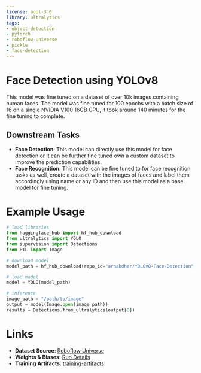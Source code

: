 ```yaml
---
license: agpl-3.0
library: ultralytics
tags:
- object-detection
- pytorch
- roboflow-universe
- pickle
- face-detection
---
```

# Face Detection using YOLOv8

This model was fine tuned on a dataset of over 10k images containing human faces. The model was fine tuned for 100 epochs with a batch size of 16 on a single NVIDIA V100 16GB GPU, it took around 140 minutes for the fine tuning to complete.

## Downstream Tasks

- __Face Detection__: This model can directly use this model for face detection or it can be further fine tuned own a custom dataset to improve the prediction capabilities.
- __Face Recognition__: This model can be fine tuned to for face recognition tasks as well, create a dataset with the images of faces and label them accordingly using name or any ID and then use this model as a base model for fine tuning.

# Example Usage

```python
# load libraries
from huggingface_hub import hf_hub_download
from ultralytics import YOLO
from supervision import Detections
from PIL import Image

# download model
model_path = hf_hub_download(repo_id="arnabdhar/YOLOv8-Face-Detection", filename="model.pt")

# load model
model = YOLO(model_path)

# inference
image_path = "/path/to/image"
output = model(Image.open(image_path))
results = Detections.from_ultralytics(output[0])

```


# Links

- __Dataset Source__: [Roboflow Universe](https://universe.roboflow.com/large-benchmark-datasets/wider-face-ndtcz/dataset/1)
- __Weights & Biases__: [Run Details](https://wandb.ai/2wb2ndur/Face-Detection/overview?workspace=user-2wb2ndur) 
- __Training Artifacts__: [training-artifacts](./fine-tune-artifacts/)